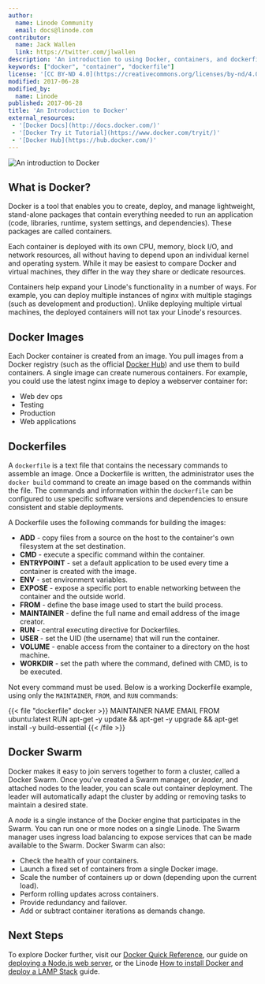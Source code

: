 ```yaml
---
author:
  name: Linode Community
  email: docs@linode.com
contributor:
  name: Jack Wallen
  link: https://twitter.com/jlwallen
description: 'An introduction to using Docker, containers, and dockerfiles on your Linode.'
keywords: ["docker", "container", "dockerfile"]
license: '[CC BY-ND 4.0](https://creativecommons.org/licenses/by-nd/4.0)'
modified: 2017-06-28
modified_by:
  name: Linode
published: 2017-06-28
title: 'An Introduction to Docker'
external_resources:
 - '[Docker Docs](http://docs.docker.com/)'
 - '[Docker Try it Tutorial](https://www.docker.com/tryit/)'
 - '[Docker Hub](https://hub.docker.com/)'
---
```


![An introduction to Docker](/docs/assets/docker-introduction.png "An introduction to Docker")

## What is Docker?

Docker is a tool that enables you to create, deploy, and manage lightweight, stand-alone packages that contain everything needed to run an application (code, libraries, runtime, system settings, and dependencies). These packages are called containers. 

Each container is deployed with its own CPU, memory, block I/O, and network resources, all without having to depend upon an individual kernel and operating system. While it may be easiest to compare Docker and virtual machines, they differ in the way they share or dedicate resources.

Containers help expand your Linode's functionality in a number of ways. For example, you can deploy multiple instances of nginx with multiple stagings (such as development and production). Unlike deploying multiple virtual machines, the deployed containers will not tax your Linode's resources.

## Docker Images

Each Docker container is created from an image. You pull images from a Docker registry (such as the official [Docker Hub](https://hub.docker.com/)) and use them to build containers. A single image can create numerous containers. For example, you could use the latest nginx image to deploy a webserver container for:

*  Web dev ops
*  Testing
*  Production
*  Web applications

## Dockerfiles

A `dockerfile` is a text file that contains the necessary commands to assemble an image. Once a Dockerfile is written, the administrator uses the `docker build` command to create an image based on the commands within the file. The commands and information within the `dockerfile` can be configured to use specific software versions and dependencies to ensure consistent and stable deployments.

A Dockerfile uses the following commands for building the images:

*  **ADD** - copy files from a source on the host to the container's own filesystem at the set destination.
*  **CMD** - execute a specific command within the container.
*  **ENTRYPOINT** - set a default application to be used every time a container is created with the image.
*  **ENV** - set environment variables.
*  **EXPOSE** - expose a specific port to enable networking between the container and the outside world.
*  **FROM** - define the base image used to start the build process.
*  **MAINTAINER** - define the full name and email address of the image creator.
*  **RUN** - central executing directive for Dockerfiles.
*  **USER** - set the UID (the username) that will run the container.
*  **VOLUME** - enable access from the container to a directory on the host machine.
*  **WORKDIR** - set the path where the command, defined with CMD, is to be executed.

Not every command must be used. Below is a working Dockerfile example, using only the `MAINTAINER`, `FROM`, and `RUN` commands:

{{< file "dockerfile" docker >}}
    MAINTAINER NAME EMAIL
    FROM ubuntu:latest
    RUN apt-get -y update && apt-get -y upgrade && apt-get install -y build-essential
{{< /file >}}


## Docker Swarm

Docker makes it easy to join servers together to form a cluster, called a Docker Swarm. Once you’ve created a Swarm manager, or *leader*, and attached nodes to the leader, you can scale out container deployment. The leader will automatically adapt the cluster by adding or removing tasks to maintain a desired state. 

A *node* is a single instance of the Docker engine that participates in the Swarm. You can run one or more nodes on a single Linode. The Swarm manager uses ingress load balancing to expose services that can be made available to the Swarm. Docker Swarm can also:

*  Check the health of your containers.
*  Launch a fixed set of containers from a single Docker image.
*  Scale the number of containers up or down (depending upon the current load).
*  Perform rolling updates across containers.
*  Provide redundancy and failover.
*  Add or subtract container iterations as demands change.

## Next Steps

To explore Docker further, visit our [Docker Quick Reference](/docs/applications/containers/docker-quick-reference-cheat-sheet/), our guide on [deploying a Node.js web server](/docs/applications/containers/node-js-web-server-deployed-within-docker/), or the Linode [How to install Docker and deploy a LAMP Stack](/docs/applications/containers/how-to-install-docker-and-deploy-a-lamp-stack/) guide.
